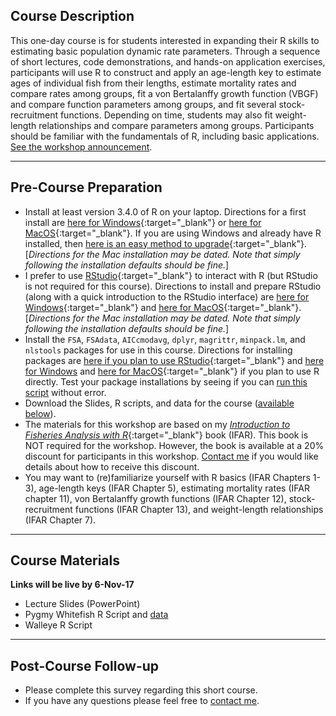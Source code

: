 ## Course Description
This one-day course is for students interested in expanding their R skills to estimating basic population dynamic rate parameters. Through a sequence of short lectures, code demonstrations, and hands-on application exercises, participants will use R to construct and apply an age-length key to estimate ages of individual fish from their lengths, estimate mortality rates and compare rates among groups, fit a von Bertalanffy growth function (VBGF) and compare function parameters among groups, and fit several stock-recruitment functions. Depending on time, students may also fit weight-length relationships and compare parameters among groups. Participants should be familiar with the fundamentals of R, including basic applications. [See the workshop announcement](https://afs-calneva.org/wp-content/uploads/sites/8/2017/07/Save-the-date_WD_Student_Colloquium.pdf).

----

## Pre-Course Preparation
* Install at least version 3.4.0 of R on your laptop. Directions for a first install are [here for Windows](http://derekogle.com/IFAR/supplements/installations/InstallRWin.html){:target="_blank"} or [here for MacOS](http://derekogle.com/IFAR/supplements/installations/InstallRMac.html){:target="_blank"}. If you are using Windows and already have R installed, then [here is an easy method to upgrade](http://www.r-statistics.com/2015/06/a-step-by-step-screenshots-tutorial-for-upgrading-r-on-windows/){:target="_blank"}. [*Directions for the Mac installation may be dated. Note that simply following the installation defaults should be fine.*]
* I prefer to use [RStudio](https://www.rstudio.com/products/RStudio/){:target="_blank"} to interact with R (but RStudio is not required for this course). Directions to install and prepare RStudio (along with a quick introduction to the RStudio interface) are [here for Windows](http://derekogle.com/IFAR/supplements/installations/InstallRStudioWin.html){:target="_blank"} and [here for MacOS](http://derekogle.com/IFAR/supplements/installations/InstallRStudioMac.html){:target="_blank"}. [*Directions for the Mac installation may be dated. Note that simply following the installation defaults should be fine.*]
* Install the `FSA`, `FSAdata`, `AICcmodavg`, `dplyr`, `magrittr`, `minpack.lm`, and  `nlstools` packages for use in this course. Directions for installing packages are [here if you plan to use RStudio](http://derekogle.com/IFAR/supplements/installations/InstallPackagesRStudio.html){:target="_blank"} and [here for Windows](http://derekogle.com/IFAR/supplements/installations/InstallPackagesRWin.html) and [here for MacOS](http://derekogle.com/IFAR/supplements/installations/InstallPackagesRMac.html){:target="_blank"} if you plan to use R directly. Test your package installations by seeing if you can [run this script](InstallationTester.R) without error.
* Download the Slides, R scripts, and data for the course ([available below](#course-materials)).
* The materials for this workshop are based on my [*Introduction to Fisheries Analysis with R*](http://derekogle.com/IFAR/){:target="_blank"} book (IFAR). This book is NOT required for the workshop. However, the book is available at a 20% discount for participants in this workshop. [Contact me](mailto:derek@derekogle.com) if you would like details about how to receive this discount.
* You may want to (re)familiarize yourself with R basics (IFAR Chapters 1-3), age-length keys (IFAR Chapter 5), estimating mortality rates (IFAR chapter 11), von Bertalanffy growth functions (IFAR Chapter 12), stock-recruitment functions (IFAR Chapter 13), and weight-length relationships (IFAR Chapter 7).

----

## Course Materials
**Links will be live by 6-Nov-17**
* Lecture Slides (PowerPoint)[](Slides.pptx)
* Pygmy Whitefish R Script[](PWF2016_Student.R) and [data](PWF2016.csv)
* Walleye R Script[](WAERecruitment_Student.R)

----

## Post-Course Follow-up
* Please complete this survey regarding this short course.
* If you have any questions please feel free to [contact me](mailto:derek@derekogle.com).

